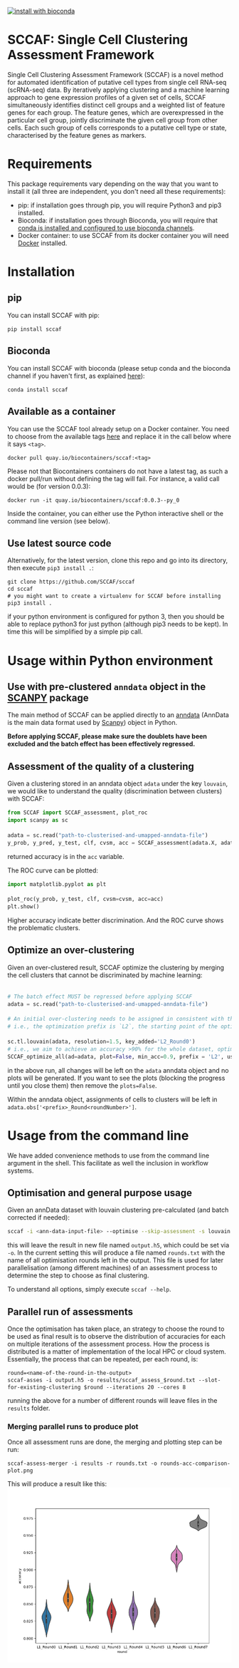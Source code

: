 [![install with bioconda](https://img.shields.io/badge/install%20with-bioconda-brightgreen.svg?style=flat)](http://bioconda.github.io/recipes/sccaf/README.html)


# SCCAF: Single Cell Clustering Assessment Framework

Single Cell Clustering Assessment Framework (SCCAF) is a novel method for automated identification of putative cell types from single cell RNA-seq (scRNA-seq) data. By iteratively applying clustering and a machine learning approach to gene expression profiles of a given set of cells, SCCAF simultaneously identifies distinct cell groups and a weighted list of feature genes for each group. The feature genes, which are overexpressed in the particular cell group, jointly discriminate the given cell group from other cells. Each such group of cells corresponds to a putative cell type or state, characterised by the feature genes as markers.

# Requirements

This package requirements vary depending on the way that you want to install it (all three are independent, you don't need all these requirements):

- pip: if installation goes through pip, you will require Python3 and pip3 installed.
- Bioconda: if installation goes through Bioconda, you will require that [conda is installed and configured to use bioconda channels](https://bioconda.github.io/user/index.html).
- Docker container: to use SCCAF from its docker container you will need [Docker](https://docs.docker.com/install/) installed.

# Installation

## pip

You can install SCCAF with pip:

```
pip install sccaf
```

## Bioconda

You can install SCCAF with bioconda (please setup conda and the bioconda channel if you haven't first, as explained [here](https://bioconda.github.io/user/index.html)):

```
conda install sccaf
```

## Available as a container

You can use the SCCAF tool already setup on a Docker container. You need to choose from the available tags [here](https://quay.io/repository/biocontainers/sccaf?tab=tags) and replace it in the call below where it says `<tag>`.

```
docker pull quay.io/biocontainers/sccaf:<tag>
```

Please not that Biocontainers containers do not have a latest tag, as such a docker pull/run without defining the tag will fail. For instance, a valid call would be (for version 0.0.3):

```
docker run -it quay.io/biocontainers/sccaf:0.0.3--py_0
```

Inside the container, you can either use the Python interactive shell or the command line version (see below).


## Use latest source code

Alternatively, for the latest version, clone this repo and go into its directory, then execute `pip3 install .`:

```
git clone https://github.com/SCCAF/sccaf
cd sccaf
# you might want to create a virtualenv for SCCAF before installing
pip3 install .
```

if your python environment is configured for python 3, then you should be able to replace python3 for just python (although pip3 needs to be kept). In time this will be simplified by a simple pip call.

# Usage within Python environment

## Use with pre-clustered `anndata` object in the [SCANPY](https://scanpy.readthedocs.io/en/stable/) package

The main method of SCCAF can be applied directly to an [anndata](https://anndata.readthedocs.io/en/stable/) (AnnData is the main data format used by [Scanpy](https://scanpy.readthedocs.io/en/stable/)) object in Python. 

**Before applying SCCAF, please make sure the doublets have been excluded and the batch effect has been effectively regressed.**

## Assessment of the quality of a clustering

Given a clustering stored in an anndata object `adata` under the key `louvain`, we would like to understand the quality (discrimination between clusters) with SCCAF:

```python
from SCCAF import SCCAF_assessment, plot_roc
import scanpy as sc

adata = sc.read("path-to-clusterised-and-umapped-anndata-file")
y_prob, y_pred, y_test, clf, cvsm, acc = SCCAF_assessment(adata.X, adata.obs['louvain'], n=100)
```

returned accuracy is in the `acc` variable.

The ROC curve can be plotted:

```python
import matplotlib.pyplot as plt

plot_roc(y_prob, y_test, clf, cvsm=cvsm, acc=acc)
plt.show()
```

Higher accuracy indicate better discrimination. And the ROC curve shows the problematic clusters. 

## Optimize an over-clustering

Given an over-clustered result, SCCAF optimize the clustering by merging the cell clusters that cannot be discriminated by machine learning:

```python

# The batch effect MUST be regressed before applying SCCAF
adata = sc.read("path-to-clusterised-and-umapped-anndata-file")

# An initial over-clustering needs to be assigned in consistent with the prefix for the optimization.
# i.e., the optimization prefix is `L2`, the starting point of the optimization of `%s_Round0`%prefix, which is `L2_Round0`.

sc.tl.louvain(adata, resolution=1.5, key_added='L2_Round0')
# i.e., we aim to achieve an accuracy >90% for the whole dataset, optimize based on the PCA space:
SCCAF_optimize_all(ad=adata, plot=False, min_acc=0.9, prefix = 'L2', use='pca')
```

in the above run, all changes will be left on the `adata` anndata object and no plots
will be generated. If you want to see the plots (blocking the progress until you close them)
then remove the `plots=False`.


Within the anndata object, assignments of cells to clusters will be left in `adata.obs['<prefix>_Round<roundNumber>']`.

# Usage from the command line

We have added convenience methods to use from the command line argument in the shell.
This facilitate as well the inclusion in workflow systems.

## Optimisation and general purpose usage

Given an annData dataset with louvain clustering pre-calculated (and batch corrected if needed):

```bash
sccaf -i <ann-data-input-file> --optimise --skip-assessment -s louvain -a 0.89 -c 8 --produce-rounds-summary
```

this will leave the result in new file named `output.h5`, which could be set via `-o`. In the current setting this will
produce a file named `rounds.txt` with the name of all optimisation rounds left in the output. This file
is used for later parallelisation (among different machines) of an assessment process to determine the step to choose
as final clustering.

To understand all options, simply execute `sccaf --help`.

## Parallel run of assessments

Once the optimisation has taken place, an strategy to choose the round to be used as final result is to observe the
distribution of accuracies for each on multiple iterations of the assessment process. How the process is distributed is
a matter of implementation of the local HPC or cloud system. Essentially, the process that can be repeated, per each round,
is:

```
round=<name-of-the-round-in-the-output>
sccaf-asses -i output.h5 -o results/sccaf_assess_$round.txt --slot-for-existing-clustering $round --iterations 20 --cores 8
```

running the above for a number of different rounds will leave files in the `results` folder.

### Merging parallel runs to produce plot

Once all assessment runs are done, the merging and plotting step can be run:

```
sccaf-assess-merger -i results -r rounds.txt -o rounds-acc-comparison-plot.png
```

This will produce a result like this:
![plot](img/sccaf_assesment_accuracies.png)
